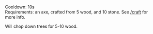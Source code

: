 Cooldown: 10s <br />
Requirements: an axe, crafted from 5 wood, and 10 stone. See [/craft](../Shop/craft) for more info.

Will chop down trees for 5-10 wood.
